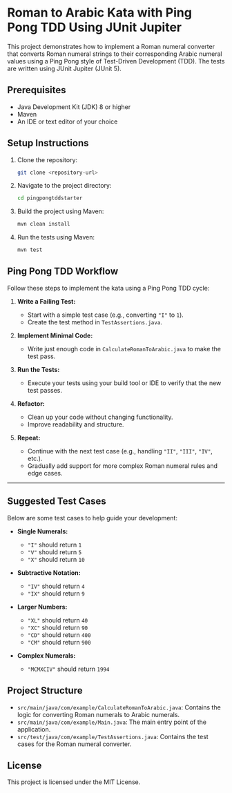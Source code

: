 # Roman to Arabic Kata with Ping Pong TDD Using JUnit Jupiter

This project demonstrates how to implement a Roman numeral converter that converts Roman numeral strings to their corresponding Arabic numeral values using a Ping Pong style of Test-Driven Development (TDD). The tests are written using JUnit Jupiter (JUnit 5).

## Prerequisites

- Java Development Kit (JDK) 8 or higher
- Maven
- An IDE or text editor of your choice

## Setup Instructions

1. Clone the repository:
   ```sh
   git clone <repository-url>
   ```
2. Navigate to the project directory:
   ```sh
   cd pingpongtddstarter
   ```
3. Build the project using Maven:
   ```sh
   mvn clean install
   ```
4. Run the tests using Maven:
   ```sh
   mvn test
   ```

## Ping Pong TDD Workflow

Follow these steps to implement the kata using a Ping Pong TDD cycle:

1. **Write a Failing Test:**
   - Start with a simple test case (e.g., converting `"I"` to `1`).
   - Create the test method in `TestAssertions.java`.

2. **Implement Minimal Code:**
   - Write just enough code in `CalculateRomanToArabic.java` to make the test pass.

3. **Run the Tests:**
   - Execute your tests using your build tool or IDE to verify that the new test passes.

4. **Refactor:**
   - Clean up your code without changing functionality.
   - Improve readability and structure.

5. **Repeat:**
   - Continue with the next test case (e.g., handling `"II"`, `"III"`, `"IV"`, etc.).
   - Gradually add support for more complex Roman numeral rules and edge cases.

---

## Suggested Test Cases

Below are some test cases to help guide your development:

- **Single Numerals:**
  - `"I"` should return `1`
  - `"V"` should return `5`
  - `"X"` should return `10`

- **Subtractive Notation:**
  - `"IV"` should return `4`
  - `"IX"` should return `9`

- **Larger Numbers:**
  - `"XL"` should return `40`
  - `"XC"` should return `90`
  - `"CD"` should return `400`
  - `"CM"` should return `900`

- **Complex Numerals:**
  - `"MCMXCIV"` should return `1994`

## Project Structure

- `src/main/java/com/example/CalculateRomanToArabic.java`: Contains the logic for converting Roman numerals to Arabic numerals.
- `src/main/java/com/example/Main.java`: The main entry point of the application.
- `src/test/java/com/example/TestAssertions.java`: Contains the test cases for the Roman numeral converter.

## License

This project is licensed under the MIT License.